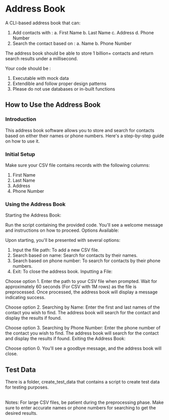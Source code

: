 # Address Book

A CLI-based address book that can:

  1. Add contacts with :
    a. First Name
    b. Last Name
    c. Address
    d. Phone Number
  2. Search the contact based on :
    a. Name
    b. Phone Number

The address book should be able to store 1 billion+ contacts and return search results under a millisecond.

Your code should be :
1. Executable with mock data
2. Extendible and follow proper design patterns
3. Please do not use databases or in-built functions


## How to Use the Address Book
### Introduction
This address book software allows you to store and search for contacts based on either their names or phone numbers. Here's a step-by-step guide on how to use it.

### Initial Setup
Make sure your CSV file contains records with the following columns:
  1. First Name
  2. Last Name
  3. Address
  4. Phone Number

### Using the Address Book
Starting the Address Book:

Run the script containing the provided code.
You'll see a welcome message and instructions on how to proceed.
Options Available:

Upon starting, you'll be presented with several options:
1. Input the file path: To add a new CSV file.
2. Search based on name: Search for contacts by their names.
3. Search based on phone number: To search for contacts by their phone numbers.
0. Exit: To close the address book.
Inputting a File:

Choose option 1.
Enter the path to your CSV file when prompted.
Wait for approximately 60 seconds (For CSV with 1M rows) as the file is preprocessed.
Once processed, the address book will display a message indicating success.


Choose option 2.
Searching by Name:
Enter the first and last names of the contact you wish to find.
The address book will search for the contact and display the results if found.


Choose option 3.
Searching by Phone Number:
Enter the phone number of the contact you wish to find.
The address book will search for the contact and display the results if found.
Exiting the Address Book:


Choose option 0.
You'll see a goodbye message, and the address book will close.


## Test Data
There is a folder, create_test_data that contains a script to create test data for testing purposes.

<br>
Notes:
For large CSV files, be patient during the preprocessing phase.
Make sure to enter accurate names or phone numbers for searching to get the desired results.
